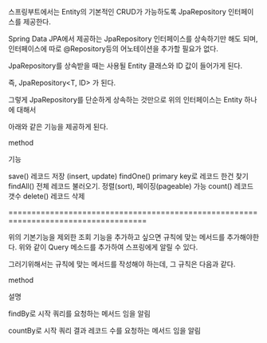 스프링부트에서는 Entity의 기본적인 CRUD가 가능하도록 JpaRepository 인터페이스를 제공한다.

Spring Data JPA에서 제공하는 JpaRepository 인터페이스를 상속하기만 해도 되며,
인터페이스에 따로 @Repository등의 어노테이션을 추가할 필요가 없다.

JpaRepository를 상속받을 때는 사용될 Entity 클래스와 ID 값이 들어가게 된다.

즉, JpaRepository<T, ID> 가 된다.



그렇게 JpaRepository를  단순하게 상속하는 것만으로 위의 인터페이스는 Entity 하나에 대해서

아래와 같은 기능을 제공하게 된다.

 method

 기능

 save() 레코드 저장 (insert, update)
 findOne() primary key로 레코드 한건 찾기
 findAll() 전체 레코드 불러오기. 정렬(sort), 페이징(pageable) 가능
 count()	 레코드 갯수
 delete()	 레코드 삭제
 
 ====================================================================================
 
 위의 기본기능을 제외한 조회 기능을 추가하고 싶으면 규칙에 맞는 메서드를 추가해야한다.
위와 같이 Query 메소드를 추가하여 스프링에게 알릴 수 있다.

그러기위해서는 규칙에 맞는 메서드를 작성해야 하는데, 그 규칙은 다음과 같다.

method

설명 

 findBy로 시작
 쿼리를 요청하는 메서드 임을 알림

 countBy로 시작
 쿼리 결과 레코드 수를 요청하는 메서드 임을 알림

